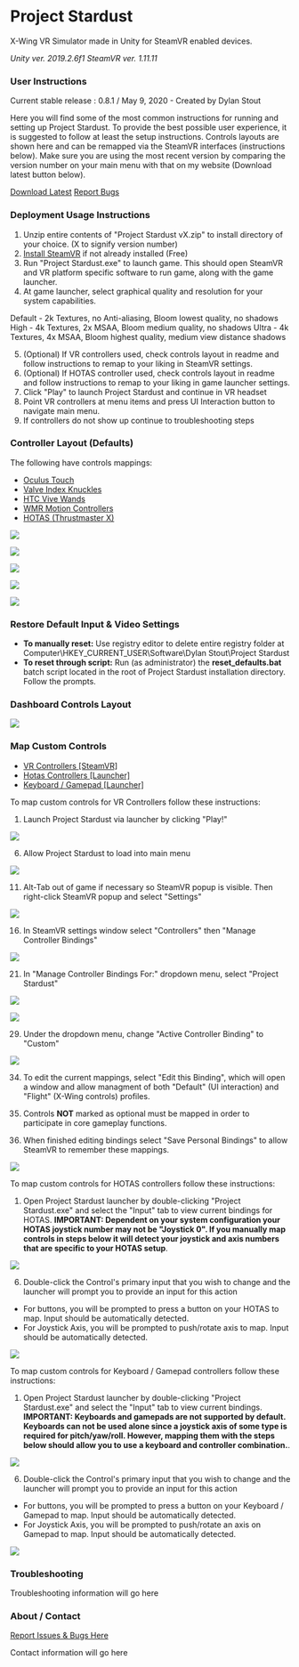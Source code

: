 # Project Stardust

X-Wing VR Simulator made in Unity for SteamVR enabled devices.

*Unity ver. 2019.2.6f1
SteamVR ver. 1.11.11*

###  User Instructions

Current stable release : 0.8.1 / May 9, 2020 - Created by Dylan Stout

Here you will find some of the most common instructions for running and setting up Project Stardust. To provide the best possible user experience, it is suggested to follow at least the setup instructions. Controls layouts are shown here and can be remapped via the SteamVR interfaces (instructions below). Make sure you are using the most recent version by comparing the version number on your main menu with that on my website (Download latest button below).

[Download Latest](http://saltyhash.org/2019/12/13/project-stardust-update/) [Report Bugs](https://docs.google.com/forms/d/e/1FAIpQLSeW1BXtR9uDo0qY8hvyiCBXZ62s7-lwv2Gurwtgk06w1F5Fog/viewform?usp=sf_link)

### Deployment Usage Instructions

1.  Unzip entire contents of "Project Stardust vX.zip" to install directory of your choice. (X to signify version number)
2.  [Install SteamVR](https://store.steampowered.com/app/250820/SteamVR/) if not already installed (Free)
3.  Run "Project Stardust.exe" to launch game. This should open SteamVR and VR platform specific software to run game, along with the game launcher.
4.  At game launcher, select graphical quality and resolution for your system capabilities.

Default - 2k Textures, no Anti-aliasing, Bloom lowest quality, no shadows
High - 4k Textures, 2x MSAA, Bloom medium quality, no shadows
Ultra - 4k Textures, 4x MSAA, Bloom highest quality, medium view distance shadows

5.  (Optional) If VR controllers used, check controls layout in readme and follow instructions to remap to your liking in SteamVR settings.
6.  (Optional) If HOTAS controller used, check controls layout in readme and follow instructions to remap to your liking in game launcher settings.
7.  Click "Play" to launch Project Stardust and continue in VR headset
8.  Point VR controllers at menu items and press UI Interaction button to navigate main menu.
9.  If controllers do not show up continue to troubleshooting steps

### Controller Layout (Defaults)

The following have controls mappings:

*   [Oculus Touch]()
*   [Valve Index Knuckles]()
*   [HTC Vive Wands]()
*   [WMR Motion Controllers]()
*   [HOTAS (Thrustmaster X)]()

![](res/oculus_touch_controller.png)

![](res/index-controller.png)

![](res/htc-vive-controller.png)

![](res/motion-controller.png)

![](res/hotas.png)

### Restore Default Input & Video Settings

*   **To manually reset:** Use registry editor to delete entire registry folder at Computer\\HKEY\_CURRENT\_USER\\Software\\Dylan Stout\\Project Stardust
*   **To reset through script:** Run (as administrator) the **reset\_defaults.bat** batch script located in the root of Project Stardust installation directory. Follow the prompts.

### Dashboard Controls Layout

![](res/dashboard.png)

### Map Custom Controls

*   [VR Controllers \[SteamVR\]](#tabContent27)
*   [Hotas Controllers \[Launcher\]](#tabContent28)
*   [Keyboard / Gamepad \[Launcher\]](#tabContent29)

To map custom controls for VR Controllers follow these instructions:

1.  Launch Project Stardust via launcher by clicking "Play!"
  
![](res/launcher.png)  
  
6.  Allow Project Stardust to load into main menu
  
![](res/main_menu.PNG)  
  
11.  Alt-Tab out of game if necessary so SteamVR popup is visible. Then right-click SteamVR popup and select "Settings"
  
![](res/settings_steamvr.PNG)  
  
16.  In SteamVR settings window select "Controllers" then "Manage Controller Bindings"
  
![](res/manage_controller_bindings.PNG)  
  
21.  In "Manage Controller Bindings For:" dropdown menu, select "Project Stardust"
  
![](res/manage_bindings2.PNG)  
  
![](res/select_project_Stardust_settings.PNG)  
  
29.  Under the dropdown menu, change "Active Controller Binding" to "Custom"
  
![](res/edit-binding.PNG)  
  
34.  To edit the current mappings, select "Edit this Binding", which will open a window and allow managment of both "Default" (UI interaction) and "Flight" (X-Wing controls) profiles.

1.  Controls **NOT** marked as optional must be mapped in order to participate in core gameplay functions.
2.  When finished editing bindings select "Save Personal Bindings" to allow SteamVR to remember these mappings.

  
![](res/steamvr_bindings.PNG)  
  

To map custom controls for HOTAS controllers follow these instructions:

1.  Open Project Stardust launcher by double-clicking "Project Stardust.exe" and select the "Input" tab to view current bindings for HOTAS. **IMPORTANT: Dependent on your system configuration your HOTAS joystick number may not be "Joystick 0". If you manually map controls in steps below it will detect your joystick and axis numbers that are specific to your HOTAS setup**.
  
![](res/launcher_hotas.png)  
  
6.  Double-click the Control's primary input that you wish to change and the launcher will prompt you to provide an input for this action

*   For buttons, you will be prompted to press a button on your HOTAS to map. Input should be automatically detected.
*   For Joystick Axis, you will be prompted to push/rotate axis to map. Input should be automatically detected.

  
![](res/joystick_mapping.png)  
  

To map custom controls for Keyboard / Gamepad controllers follow these instructions:

1.  Open Project Stardust launcher by double-clicking "Project Stardust.exe" and select the "Input" tab to view current bindings. **IMPORTANT: Keyboards and gamepads are not supported by default. Keyboards can not be used alone since a joystick axis of some type is required for pitch/yaw/roll. However, mapping them with the steps below should allow you to use a keyboard and controller combination.**.
  
![](res/launcher_hotas.png)  
  
6.  Double-click the Control's primary input that you wish to change and the launcher will prompt you to provide an input for this action

*   For buttons, you will be prompted to press a button on your Keyboard / Gamepad to map. Input should be automatically detected.
*   For Joystick Axis, you will be prompted to push/rotate an axis on Gamepad to map. Input should be automatically detected.

  
![](res/joystick_mapping.png)  
  

### Troubleshooting

Troubleshooting information will go here

### About / Contact

[Report Issues & Bugs Here](https://docs.google.com/forms/d/e/1FAIpQLSeW1BXtR9uDo0qY8hvyiCBXZ62s7-lwv2Gurwtgk06w1F5Fog/viewform?usp=sf_link)

Contact information will go here


